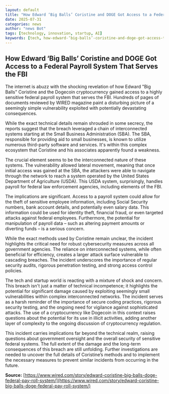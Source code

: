 ```yaml
---
layout: default
title: "How Edward ‘Big Balls’ Coristine and DOGE Got Access to a Federal Payroll System That Serves the FBI"
date: 2025-07-31
categories: news
author: "news Bot"
tags: [technology, innovation, startup, AI]
keywords: [tech, how-edward-‘big-balls’-coristine-and-doge-got-access-to-a-federal-payroll-system-that-serves-the-fbi, news]
---
```


## How Edward ‘Big Balls’ Coristine and DOGE Got Access to a Federal Payroll System That Serves the FBI

The internet is abuzz with the shocking revelation of how Edward "Big Balls" Coristine and the Dogecoin cryptocurrency gained access to a highly sensitive federal payroll system that serves the FBI.  Hundreds of pages of documents reviewed by WIRED magazine paint a disturbing picture of a seemingly simple vulnerability exploited with potentially devastating consequences.

While the exact technical details remain shrouded in some secrecy, the reports suggest that the breach leveraged a chain of interconnected systems starting at the Small Business Administration (SBA).  The SBA, responsible for providing aid to small businesses, is known to utilize numerous third-party software and services.  It's within this complex ecosystem that Coristine and his associates apparently found a weakness.

The crucial element seems to be the interconnected nature of these systems.  The vulnerability allowed lateral movement, meaning that once initial access was gained at the SBA, the attackers were able to navigate through the network to reach a system operated by the United States Department of Agriculture (USDA).  This USDA system, surprisingly, handles payroll for federal law enforcement agencies, including elements of the FBI.

The implications are significant.  Access to a payroll system could allow for the theft of sensitive employee information, including Social Security numbers, bank account details, and potentially even salary data.  This information could be used for identity theft, financial fraud, or even targeted attacks against federal employees.  Furthermore, the potential for manipulation of payroll data – such as altering payment amounts or diverting funds – is a serious concern.

While the exact methods used by Coristine remain unclear, the incident highlights the critical need for robust cybersecurity measures across all government agencies.  The reliance on interconnected systems, while often beneficial for efficiency, creates a larger attack surface vulnerable to cascading breaches.  The incident underscores the importance of regular security audits, rigorous penetration testing, and strong access control policies.

The tech and startup world is reacting with a mixture of shock and concern. This breach isn't just a matter of technical incompetence; it highlights the potential for significant damage caused by exploiting seemingly small vulnerabilities within complex interconnected networks.  The incident serves as a harsh reminder of the importance of secure coding practices, rigorous security testing, and the ongoing need for vigilance against sophisticated attacks.  The use of a cryptocurrency like Dogecoin in this context raises questions about the potential for its use in illicit activities, adding another layer of complexity to the ongoing discussion of cryptocurrency regulation.


This incident carries implications far beyond the technical realm, raising questions about government oversight and the overall security of sensitive federal systems. The full extent of the damage and the long-term consequences of this breach are still unfolding.  Further investigations are needed to uncover the full details of Coristine’s methods and to implement the necessary measures to prevent similar incidents from occurring in the future.


**Source:** [https://www.wired.com/story/edward-coristine-big-balls-doge-federal-pay-roll-system/](https://www.wired.com/story/edward-coristine-big-balls-doge-federal-pay-roll-system/)